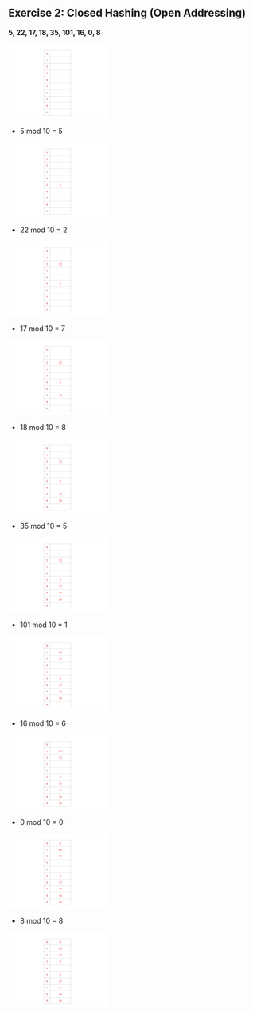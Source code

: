 ## Exercise 2: Closed Hashing (Open Addressing)

**5, 22, 17, 18, 35, 101, 16, 0, 8**

<img src= "./images/21.png" width="200">

- 5 mod 10 = 5
<img src= "./images/22.png" width="200">

- 22 mod 10 = 2
<img src= "./images/23.png" width="200">

- 17 mod 10 = 7
<img src= "./images/24.png" width="200">

- 18 mod 10 = 8
<img src= "./images/25.png" width="200">

- 35 mod 10 = 5
<img src= "./images/26.png" width="200">

- 101 mod 10 = 1
<img src= "./images/27.png" width="200">

- 16 mod 10 = 6
<img src= "./images/28.png" width="200">

- 0 mod 10 = 0
<img src= "./images/29.png" width="200">

- 8 mod 10 = 8
<img src= "./images/30.png" width="200">